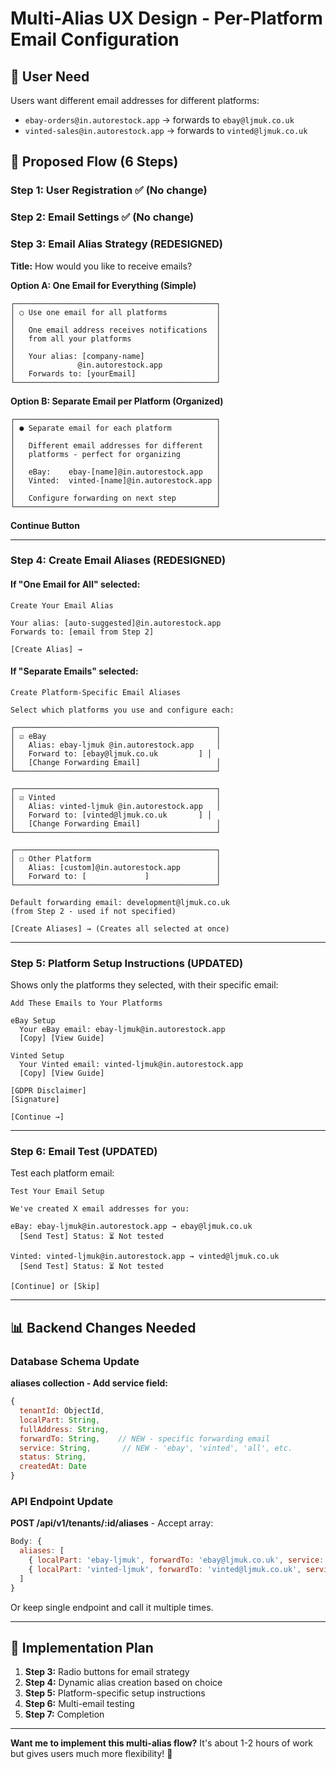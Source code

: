 # Multi-Alias UX Design - Per-Platform Email Configuration

## 🎯 User Need

Users want different email addresses for different platforms:
- `ebay-orders@in.autorestock.app` → forwards to `ebay@ljmuk.co.uk`
- `vinted-sales@in.autorestock.app` → forwards to `vinted@ljmuk.co.uk`

## 🔄 Proposed Flow (6 Steps)

### Step 1: User Registration ✅ (No change)
### Step 2: Email Settings ✅ (No change)

### Step 3: Email Alias Strategy (REDESIGNED)

**Title:** How would you like to receive emails?

**Option A: One Email for Everything (Simple)**
```
┌─────────────────────────────────────────────┐
│ ○ Use one email for all platforms           │
│                                             │
│   One email address receives notifications  │
│   from all your platforms                   │
│                                             │
│   Your alias: [company-name]                │
│              @in.autorestock.app            │
│   Forwards to: [yourEmail]                  │
└─────────────────────────────────────────────┘
```

**Option B: Separate Email per Platform (Organized)**
```
┌─────────────────────────────────────────────┐
│ ● Separate email for each platform          │
│                                             │
│   Different email addresses for different   │
│   platforms - perfect for organizing        │
│                                             │
│   eBay:    ebay-[name]@in.autorestock.app   │
│   Vinted:  vinted-[name]@in.autorestock.app │
│                                             │
│   Configure forwarding on next step         │
└─────────────────────────────────────────────┘
```

**Continue Button**

---

### Step 4: Create Email Aliases (REDESIGNED)

#### If "One Email for All" selected:

```
Create Your Email Alias

Your alias: [auto-suggested]@in.autorestock.app
Forwards to: [email from Step 2]

[Create Alias] →
```

#### If "Separate Emails" selected:

```
Create Platform-Specific Email Aliases

Select which platforms you use and configure each:

┌─────────────────────────────────────────────┐
│ ☑ eBay                                      │
│   Alias: ebay-ljmuk @in.autorestock.app     │
│   Forward to: [ebay@ljmuk.co.uk         ] │
│   [Change Forwarding Email]                 │
└─────────────────────────────────────────────┘

┌─────────────────────────────────────────────┐
│ ☑ Vinted                                    │
│   Alias: vinted-ljmuk @in.autorestock.app   │
│   Forward to: [vinted@ljmuk.co.uk       ] │
│   [Change Forwarding Email]                 │
└─────────────────────────────────────────────┘

┌─────────────────────────────────────────────┐
│ ☐ Other Platform                            │
│   Alias: [custom]@in.autorestock.app        │
│   Forward to: [             ]               │
└─────────────────────────────────────────────┘

Default forwarding email: development@ljmuk.co.uk
(from Step 2 - used if not specified)

[Create Aliases] → (Creates all selected at once)
```

---

### Step 5: Platform Setup Instructions (UPDATED)

Shows only the platforms they selected, with their specific email:

```
Add These Emails to Your Platforms

eBay Setup
  Your eBay email: ebay-ljmuk@in.autorestock.app
  [Copy] [View Guide]
  
Vinted Setup  
  Your Vinted email: vinted-ljmuk@in.autorestock.app
  [Copy] [View Guide]

[GDPR Disclaimer]
[Signature]

[Continue →]
```

---

### Step 6: Email Test (UPDATED)

Test each platform email:

```
Test Your Email Setup

We've created X email addresses for you:

eBay: ebay-ljmuk@in.autorestock.app → ebay@ljmuk.co.uk
  [Send Test] Status: ⏳ Not tested

Vinted: vinted-ljmuk@in.autorestock.app → vinted@ljmuk.co.uk
  [Send Test] Status: ⏳ Not tested

[Continue] or [Skip]
```

---

## 📊 Backend Changes Needed

### Database Schema Update

**aliases collection - Add service field:**
```javascript
{
  tenantId: ObjectId,
  localPart: String,
  fullAddress: String,
  forwardTo: String,    // NEW - specific forwarding email
  service: String,       // NEW - 'ebay', 'vinted', 'all', etc.
  status: String,
  createdAt: Date
}
```

### API Endpoint Update

**POST /api/v1/tenants/:id/aliases** - Accept array:
```javascript
Body: {
  aliases: [
    { localPart: 'ebay-ljmuk', forwardTo: 'ebay@ljmuk.co.uk', service: 'ebay' },
    { localPart: 'vinted-ljmuk', forwardTo: 'vinted@ljmuk.co.uk', service: 'vinted' }
  ]
}
```

Or keep single endpoint and call it multiple times.

---

## 🎯 Implementation Plan

1. **Step 3:** Radio buttons for email strategy
2. **Step 4:** Dynamic alias creation based on choice
3. **Step 5:** Platform-specific setup instructions
4. **Step 6:** Multi-email testing
5. **Step 7:** Completion

---

**Want me to implement this multi-alias flow?** It's about 1-2 hours of work but gives users much more flexibility! 🚀










